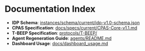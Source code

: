 # Documentation Index

- **IDP Schema**: [instances/schema/current/idp-v1.0-schema.json](../instances/schema/current/idp-v1.0-schema.json)
- **CPAS Specification**: [docs/specs/current/CPAS-Core-v1.1.md](specs/current/CPAS-Core-v1.1.md)
- **T-BEEP Specification**: [protocols/T-BEEP/](../protocols/T-BEEP/)
- **Agent Regeneration Guide**: [agents/README.md](../agents/README.md)
- **Dashboard Usage**: [docs/dashboard_usage.md](dashboard_usage.md)
